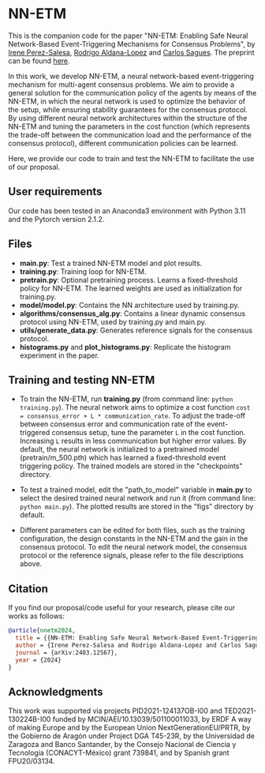NN-ETM
==============

This is the companion code for the paper "NN-ETM: Enabling Safe Neural Network-Based Event-Triggering Mechanisms for Consensus Problems", by [Irene Perez-Salesa](https://ireneperezsalesa.github.io/), [Rodrigo Aldana-Lopez](https://rodrigoaldana.github.io/) and [Carlos Sagues](https://webdiis.unizar.es/~csagues/). The preprint can be found [here](https://arxiv.org/abs/2403.12567).

In this work, we develop NN-ETM, a neural network-based event-triggering mechanism for multi-agent consensus problems. We aim to provide a general solution for the communication policy of the agents by means of the NN-ETM, in which the neural network is used to optimize the behavior of the setup, while ensuring stability guarantees for the consensus protocol.
By using different neural network architectures within the structure of the NN-ETM and tuning the parameters in the cost function (which represents the trade-off between the communication load and the performance of the consensus protocol), different communication policies can be learned.

Here, we provide our code to train and test the NN-ETM to facilitate the use of our proposal.


User requirements
-----------------

Our code has been tested in an Anaconda3 environment with Python 3.11 
and the Pytorch version 2.1.2.


Files
-----
- **main.py**: Test a trained NN-ETM model and plot results.
- **training.py**: Training loop for NN-ETM. 
- **pretrain.py**: Optional pretraining process. Learns a fixed-threshold policy
for NN-ETM. The learned weights are used as initialization for training.py.
- **model/model.py**: Contains the NN architecture used by training.py.
- **algorithms/consensus_alg.py**: Contains a linear dynamic consensus protocol
using NN-ETM, used by training.py and main.py.
- **utils/generate_data.py**: Generates reference signals for the consensus protocol.
- **histograms.py** and **plot_histograms.py**: Replicate the histogram experiment in the paper.


Training and testing NN-ETM
---------------------------

- To train the NN-ETM, run **training.py** (from command line: ``python training.py``). The neural network aims to optimize a cost function
``
cost = consensus_error + L * communication_rate
``.
To adjust the trade-off between consensus error and communication rate 
of the event-triggered consensus setup, tune the parameter ``L`` in the cost function. 
Increasing ``L`` results in less communication but higher error values.
By default, the neural network is initialized to a pretrained model (pretrain/m_500.pth) which
has learned a fixed-threshold event triggering policy. The trained models are stored in the 
"checkpoints" directory.

- To test a trained model, edit the "path_to_model" variable in **main.py** to select the
desired trained neural network and run it (from command line: ``python main.py``). The plotted results are stored in the "figs" directory by default.

- Different parameters can be edited for both files, such as the training configuration, 
the design constants in the NN-ETM and the gain in the consensus protocol. To edit the neural network model,
the consensus protocol or the reference signals, please refer to the file descriptions above.


Citation
--------

If you find our proposal/code useful for your research, please cite our works as follows:

```bibtex
@article{nnetm2024,
  title = {{NN-ETM: Enabling Safe Neural Network-Based Event-Triggering Mechanisms for Consensus Problems}},
  author = {Irene Perez-Salesa and Rodrigo Aldana-Lopez and Carlos Sagues},
  journal = {arXiv:2403.12567},
  year = {2024}
}
```


Acknowledgments
---------------

This work was supported via projects PID2021-124137OB-I00 and TED2021-130224B-I00 funded by MCIN/AEI/10.13039/501100011033, by ERDF A way of making Europe and by the European Union NextGenerationEU/PRTR, by the Gobierno de Aragón under Project DGA T45-23R, by the Universidad de Zaragoza and Banco Santander, by the Consejo Nacional de Ciencia y Tecnología (CONACYT-México) grant 739841, and by Spanish grant FPU20/03134.
